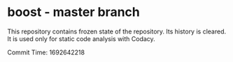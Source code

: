 # boost - master branch

This repository contains frozen state of the repository.
Its history is cleared. It is used only for static code
analysis with Codacy.

Commit Time: 1692642218